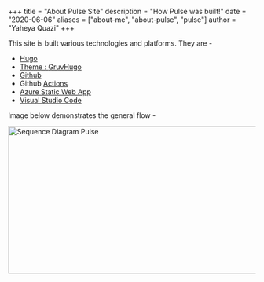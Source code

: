 +++
title = "About Pulse Site"
description = "How Pulse was built!"
date = "2020-06-06"
aliases = ["about-me", "about-pulse", "pulse"]
author = "Yaheya Quazi"
+++

This site is built various technologies and platforms. They are - 

<ul>

<li><a href="https://gohugo.io/" target="_whole">Hugo</li>
<li>Theme : <a href="https://gitlab.com/avron/gruvhugo" target="_whole">GruvHugo</a>
<li><a href="http://www.github.com" target="_whole">Github</a></li>
<li>Github <a href="https://docs.github.com/en/actions" target="_whole">Actions</a></li>
<li><a href="https://azure.microsoft.com/en-us/services/app-service/static/" target="_whole">Azure Static Web App</a></li>
<li><a href="https://code.visualstudio.com/" target="_whole">Visual Studio Code</a></li>

</ul>

Image below demonstrates the general flow - 

<img src="../img/pulse-site-sequence-diagram.png" alt="Sequence Diagram Pulse" title="Top Level Demonstration of Pulse Site" width="600" height="300" /> 
